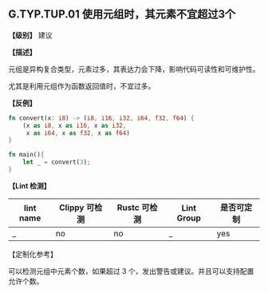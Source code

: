 ## G.TYP.TUP.01  使用元组时，其元素不宜超过3个

**【级别】** 建议

**【描述】**

元组是异构复合类型，元素过多，其表达力会下降，影响代码可读性和可维护性。

尤其是利用元组作为函数返回值时，不宜过多。

**【反例】**

```rust
fn convert(x: i8) -> (i8, i16, i32, i64, f32, f64) {
    (x as i8, x as i16, x as i32, 
     x as i64, x as f32, x as f64)
}

fn main(){
    let _ = convert(3);
}
```

**【Lint 检测】**

| lint name                                                    | Clippy 可检测 | Rustc 可检测 | Lint Group | 是否可定制 |
| ------------------------------------------------------------ | ------------- | ------------ | ---------- | ----- |
| _ | no           | no           | _   | yes |

【定制化参考】

可以检测元组中元素个数，如果超过 3 个，发出警告或建议。并且可以支持配置允许个数。


